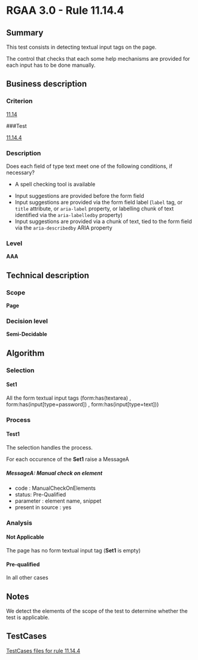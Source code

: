 # RGAA 3.0 -  Rule 11.14.4

## Summary

This test consists in detecting textual input tags on the page.

The control that checks that each some help mechanisms are provided for each input has to be done manually.

## Business description

### Criterion

[11.14](http://disic.github.io/rgaa_referentiel_en/RGAA3.0_Criteria_English_version_v1.html#crit-11-14)

###Test

[11.14.4](http://disic.github.io/rgaa_referentiel_en/RGAA3.0_Criteria_English_version_v1.html#test-11.14.4)

### Description
Does each field of
    type text meet one of the following conditions, if
    necessary?
    <ul><li> A spell checking tool is available</li>
  <li>Input suggestions are
   provided before the form field</li>
  <li>Input suggestions are
   provided via the form field label (<code>label</code> tag, or
   <code>title</code> attribute, or <code>aria-label</code> property, or
   labelling chunk of text identified via the
   <code>aria-labelledby</code> property)</li>
  <li>Input
   suggestions are provided via a chunk of text, tied
   to the form field via the <code>aria-describedby</code> ARIA
   property</li>
    </ul> 


### Level

**AAA**

## Technical description

### Scope

**Page**

### Decision level

**Semi-Decidable**

## Algorithm

### Selection

#### Set1

All the form textual input tags (form:has(textarea) , form:has(input[type=password]) , form:has(input[type=text]))

### Process

#### Test1

The selection handles the process.

For each occurence of the **Set1** raise a MessageA

##### MessageA: Manual check on element

-   code : ManualCheckOnElements
-   status: Pre-Qualified
-   parameter : element name, snippet
-   present in source : yes

### Analysis

#### Not Applicable

The page has no form textual input tag (**Set1** is empty)

#### Pre-qualified

In all other cases

## Notes

We detect the elements of the scope of the test to determine whether the
test is applicable.



##  TestCases 

[TestCases files for rule 11.14.4](https://github.com/Asqatasun/Asqatasun/tree/master/rules/rules-rgaa3.0/src/test/resources/testcases/rgaa30/Rgaa30Rule111404/) 


